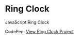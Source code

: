 # Ring Clock
JavaScript Ring Clock

CodePen: [View Ring Clock Project](https://codepen.io/thejessicafelts/full/WNmKbwK)
